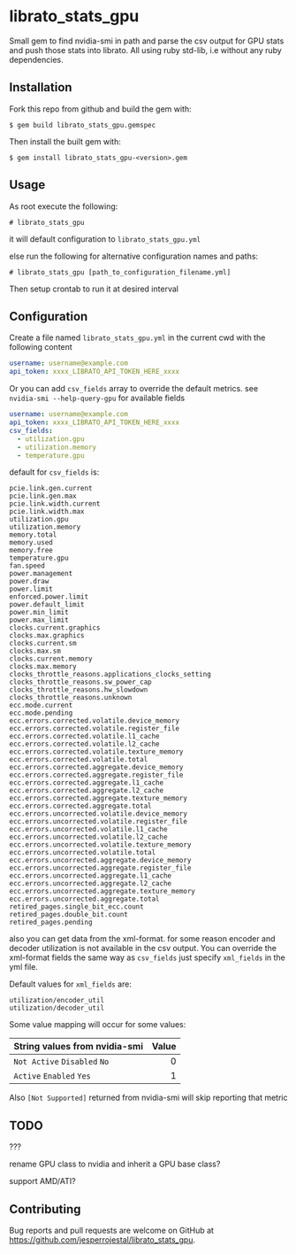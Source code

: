 # librato_stats_gpu #

Small gem to find nvidia-smi in path and parse the csv output for GPU stats and push those stats into librato. All using ruby std-lib, i.e without any ruby dependencies.

## Installation ##

Fork this repo from github and build the gem with:
```shellsession
$ gem build librato_stats_gpu.gemspec
```

Then install the built gem with:
```shellsession
$ gem install librato_stats_gpu-<version>.gem
```

## Usage ##

As root execute the following:
```shellsession
# librato_stats_gpu
```
it will default configuration to `librato_stats_gpu.yml`

else run the following for alternative configuration names and paths:

```shellsession
# librato_stats_gpu [path_to_configuration_filename.yml]
```

Then setup crontab to run it at desired interval

## Configuration ##

Create a file named `librato_stats_gpu.yml` in the current cwd with the following content
```yaml
username: username@example.com
api_token: xxxx_LIBRATO_API_TOKEN_HERE_xxxx
```

Or you can add `csv_fields` array to override the default metrics. see `nvidia-smi --help-query-gpu` for available fields
```yaml
username: username@example.com
api_token: xxxx_LIBRATO_API_TOKEN_HERE_xxxx
csv_fields:
  - utilization.gpu
  - utilization.memory
  - temperature.gpu
```

default for `csv_fields` is:

    pcie.link.gen.current
    pcie.link.gen.max
    pcie.link.width.current
    pcie.link.width.max
    utilization.gpu
    utilization.memory
    memory.total
    memory.used
    memory.free
    temperature.gpu
    fan.speed
    power.management
    power.draw
    power.limit
    enforced.power.limit
    power.default_limit
    power.min_limit
    power.max_limit
    clocks.current.graphics
    clocks.max.graphics
    clocks.current.sm
    clocks.max.sm
    clocks.current.memory
    clocks.max.memory
    clocks_throttle_reasons.applications_clocks_setting
    clocks_throttle_reasons.sw_power_cap
    clocks_throttle_reasons.hw_slowdown
    clocks_throttle_reasons.unknown
    ecc.mode.current
    ecc.mode.pending
    ecc.errors.corrected.volatile.device_memory
    ecc.errors.corrected.volatile.register_file
    ecc.errors.corrected.volatile.l1_cache
    ecc.errors.corrected.volatile.l2_cache
    ecc.errors.corrected.volatile.texture_memory
    ecc.errors.corrected.volatile.total
    ecc.errors.corrected.aggregate.device_memory
    ecc.errors.corrected.aggregate.register_file
    ecc.errors.corrected.aggregate.l1_cache
    ecc.errors.corrected.aggregate.l2_cache
    ecc.errors.corrected.aggregate.texture_memory
    ecc.errors.corrected.aggregate.total
    ecc.errors.uncorrected.volatile.device_memory
    ecc.errors.uncorrected.volatile.register_file
    ecc.errors.uncorrected.volatile.l1_cache
    ecc.errors.uncorrected.volatile.l2_cache
    ecc.errors.uncorrected.volatile.texture_memory
    ecc.errors.uncorrected.volatile.total
    ecc.errors.uncorrected.aggregate.device_memory
    ecc.errors.uncorrected.aggregate.register_file
    ecc.errors.uncorrected.aggregate.l1_cache
    ecc.errors.uncorrected.aggregate.l2_cache
    ecc.errors.uncorrected.aggregate.texture_memory
    ecc.errors.uncorrected.aggregate.total
    retired_pages.single_bit_ecc.count
    retired_pages.double_bit.count
    retired_pages.pending


also you can get data from the xml-format. for some reason encoder and decoder
utilization is not available in the csv output. You can override the xml-format
 fields the same way as `csv_fields` just specify `xml_fields` in the yml file.

Default values for `xml_fields` are:

    utilization/encoder_util
    utilization/decoder_util



Some value mapping will occur for some values:

| String values from nvidia-smi   | Value |
| :------------------------------ | ----: |
| `Not Active`  `Disabled`  `No`  | 0     |
| `Active`      `Enabled`   `Yes` | 1     |

Also `[Not Supported]` returned from nvidia-smi will skip reporting that metric

## TODO ##

???

rename GPU class to nvidia and inherit a GPU base class?

support AMD/ATI?

## Contributing

Bug reports and pull requests are welcome on GitHub at https://github.com/jesperrojestal/librato_stats_gpu.
